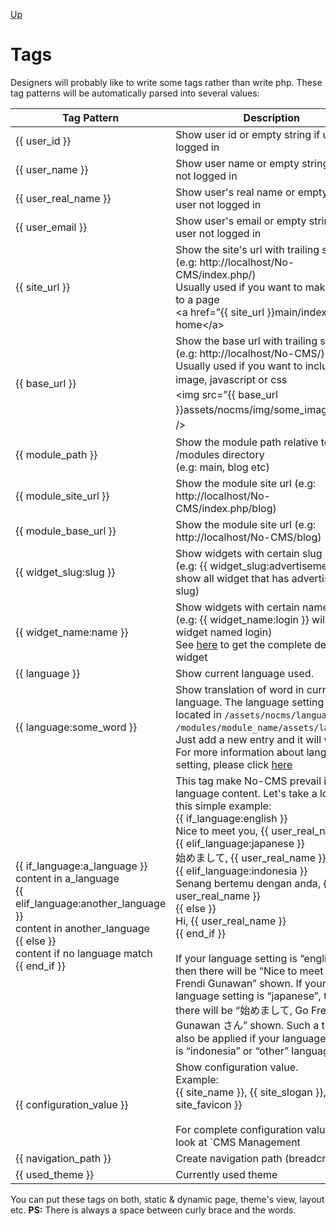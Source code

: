 [Up](../tutorial.md)

Tags
====
Designers will probably like to write some tags rather than write php.
These tag patterns will be automatically parsed into several values:


| Tag Pattern                                                                                                                                                                                                  | Description                                                                                                                                                                                                                                                                                                                                                                                                                                                                                                                                                                                                                                                                                                                                      |
|--------------------------------------------------------------------------------------------------------------------------------------------------------------------------------------------------------------|------------------------------------------------------------------------------------------------------------------------------------------------------------------------------------------------------------------------------------------------------------------------------------------------------------------------------------------------------------------------------------------------------------------------------------------------------------------------------------------------------------------------------------------------------------------------------------------------------------------------------------------------------------------------------------------------------------------------------------------------- |
| {{ user_id }}                                                                                                                                                                                                | Show user id or empty string if user not logged in                                                                                                                                                                                                                                                                                                                                                                                                                                                                                                                                                                                                                                                                                               |
| {{ user_name }}                                                                                                                                                                                              | Show user name or empty string if user not logged in                                                                                                                                                                                                                                                                                                                                                                                                                                                                                                                                                                                                                                                                                             |
| {{ user_real_name }}                                                                                                                                                                                         | Show user's real name or empty string if user not logged in                                                                                                                                                                                                                                                                                                                                                                                                                                                                                                                                                                                                                                                                                      |
| {{ user_email }}                                                                                                                                                                                             | Show user's email or empty string if user not logged in                                                                                                                                                                                                                                                                                                                                                                                                                                                                                                                                                                                                                                                                                          |
| {{ site_url }}                                                                                                                                                                                               | Show the site's url with trailing slash (e.g: http://localhost/No-CMS/index.php/)<br />Usually used if you want to make a link to a page<br />  &lt;a href=”{{ site_url }}main/index”&gt;Go to home&lt;/a&gt;                                                                                                                                                                                                                                                                                                                                                                                                                                                                                                                                    |
| {{ base_url }}                                                                                                                                                                                               | Show the base url with trailing slash (e.g: http://localhost/No-CMS/)<br />Usually used if you want to include an image, javascript or <span style="line-height: 1.5em;">css</span><br /> &lt;img <span style="line-height: 1.5em;">src=”{{ base_url }}assets/nocms/img/some_image.jpg” /&gt;</span>                                                                                                                                                                                                                                                                                                                                                                                                                                             |
| {{ module_path }}                                                                                                                                                                                            | Show the module path relative to the /modules directory<br />(e.g: main, blog etc)                                                                                                                                                                                                                                                                                                                                                                                                                                                                                                                                                                                                                                                               |
| {{ module_site_url }}                                                                                                                                                                                        | Show the module site url (e.g: http://localhost/No-CMS/index.php/blog)                                                                                                                                                                                                                                                                                                                                                                                                                                                                                                                                                                                                                                                                           |
| {{ module_base_url }}                                                                                                                                                                                        | Show the module site url (e.g: http://localhost/No-CMS/blog)                                                                                                                                                                                                                                                                                                                                                                                                                                                                                                                                                                                                                                                                                     |
| {{ widget_slug:slug }}                                                                                                                                                                                       | Show widgets with certain slug<br />(e.g: {{ widget_slug:advertisement }} will show all widget that has advertisement slug)                                                                                                                                                                                                                                                                                                                                                                                                                                                                                                                                                                                                                      |
| {{ widget_name:name }}                                                                                                                                                                                       | Show widgets with certain name<br />(e.g: {{ widget_name:login }} will show a widget named login)<br />See [here](user_widget.md) to get the complete default widget                                                                                                                                                                                                                                                                                                                                                                                                                                                                                                                                                                             |
| {{ language }}                                                                                                                                                                                               | Show current language used.                                                                                                                                                                                                                                                                                                                                                                                                                                                                                                                                                                                                                                                                                                                      |
| {{ language:some_word }}                                                                                                                                                                                     | Show translation of word in current language. The language setting file is located in `/assets/nocms/languages` and `/modules/module_name/assets/languages`.<br />Just add a new entry and it will works.<br /> For more information about language setting, please click [here](programmer_translation.md)                                                                                                                                                                                                                                                                                                                                                                                                                                      |
| {{ if_language:a_language }}<br />  content in a_language<br />{{ elif_language:another_language }}<br />  content in another_language<br />{{ else }}<br />  content if no language match<br />{{ end_if }} | This tag make No-CMS prevail in multi-language content. Let's take a look at this simple example:<br />{{ if_language:english }}<br />  Nice to meet you, {{ user_real_name }}<br />{{ elif_language:japanese }}<br />  始めまして, {{ user_real_name }} さん<br />{{ elif_language:indonesia }}<br />  Senang bertemu dengan anda, {{ user_real_name }}<br />{{ else }}<br />  Hi, {{ user_real_name }}<br />{{ end_if }}<br /><br />If your language setting is “english”, then there will be “Nice to meet you, Go Frendi Gunawan” shown. If your language setting is “japanese”, then there will be “始めまして, Go Frendi Gunawan さん” shown. Such a thing will also be applied if your language setting is “indonesia” or “other” language.  |
| {{ configuration_value }}                                                                                                                                                                                    | Show configuration value.<br />Example:<br />{{ site_name }}, {{ site_slogan }}, {{ site_favicon }}<br /><br />For complete configuration value, take a look at `CMS Management | Configuration Management`                                                                                                                                                                                                                                                                                                                                                                                                                                                                                                                                      |
| {{ navigation_path }}                                                                                                                                                                                        | Create navigation path (breadcrumb)                                                                                                                                                                                                                                                                                                                                                                                                                                                                                                                                                                                                                                                                                                              |
| {{ used_theme }}                                                                                                                                                                                             | Currently used theme                                                                                                                                                                                                                                                                                                                                                                                                                                                                                                                                                                                                                                                                                                                             |

You can put these tags on both, static & dynamic page, theme's view, layout etc.
__PS:__ There is always a space between curly brace and the words.                                                                           